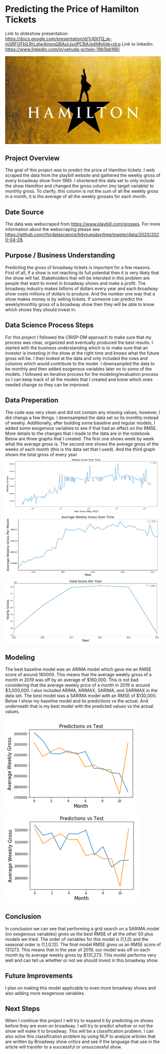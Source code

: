 
# Predicting the Price of Hamilton Tickets

Link to slideshow presentation: https://docs.google.com/presentation/d/1rX0t7Q_ie-mSRFGFblLRrLqIw4imosQBAuIJsxIPCBA/edit#slide=id.p
Link to linkedin: https://www.linkedin.com/in/yehuda-schein-19b5bb166/

![Hamilton](images/Hamilton.jpg)

## Project Overview
The goal of this project was to predict the price of Hamilton tickets. I web scraped the data from the playbill website and gathered the weekly gross of every broadway show from 1985. I shortened this data set to only include the show Hamilton and changed the gross column (my target variable) to monthly gross. To clarify, this column is not the sum of all the weekly gross in a month, it is the average of all the weekly grosses for each month.

## Date Source
The data was webscraped from https://www.playbill.com/grosses. For more information about the webscraping please see https://github.com/rfordatascience/tidytuesday/tree/master/data/2020/2020-04-28. 

## Purpose / Business Understanding
Predicting the gross of broadway tickets is important for a few reasons. First of all, if a show is not reaching its full potential then it is very likely that the show will fail. Stakeholders that will be intersted in this problem are people that want to invest in broadway shows and make a profit. The broadway industry makes billions of dollars every year and each broadway show costs millions of dollars to produce. And the number one way that a show makes money is by selling tickets. If someone can predict the weekly/monthly gross of a broadway show then they will be able to know which shows they should invest in. 

## Data Science Process Steps
For this project I followed the CRISP-DM approach to make sure that my process was clear, organized and eventually produced the best results. I started with the business understanding which is to make sure that an investor is investing in the show at the right time and knows what the future gross will be. I then looked at the data and only included the rows and columns which would contribute to the model. I downsampled the data to be monthly and then added exogenous variables later on to some of the models. I followed an iterative process for the modeling/evaluation process so I can keep track of all the models that I created and know which ones needed change so they can be improved. 

## Data Preperation
The code was very clean and did not contain any missing values, however, I did change a few things. I downsampled the data set so its monthly instead of weekly. Additionally, after building some baseline and regular models, I added some exogenous variables to see if that had an effect on the RMSE. More details to the changes that I made to the data are in the notebook.
Below are three graphs that I created. The first one shows week by week what the average gross is. The second one shows the average gross of the weeks of each month (this is the data set that I used). And the third graph shows the total gross of every year.  
![Week](images/df_week.png)
![Month](images/df_month.png)
![Year](images/df_year.png)

## Modeling
The best baseline model was an ARIMA model which gave me an RMSE score of around 160000. This means that the average weekly gross of a month in 2019 was off by an average of $160,000. This is not bad considering that the average weekly price of a month in 2019 is around $3,000,000. I also included ARIMA, ARIMAX, SARIMA, and SARIMAX in the data set. The best model was a SARIMA model with an RMSE of $130,000. Below I show my baseline model and its predictions vs the actual. And underneath that is my best model with the predicted values vs the actual values. 

![Baseline Graph](images/BaselineModel.png)
![Best Model](images/BestModel.png)

## Conclusion
In conclusion we can see that performing a grid search on a SARIMA model (no exogenous variables) gives us the best RMSE of all the other 50 plus models we tried. The order of variables for this model is (1,1,0) and the seasonal order is (1,1,0,12). The final model RMSE gives us an RMSE score of 131273. This means that in the year of 2019, our model was off on each month by its average weekly gross by $131,273. This model performs very well and can tell us whether or not we should invest in this broadway show. 

## Future Improvements
I plan on making this model applicable to even more broadway shows and also adding more exogenous variables. 

## Next Steps
When I continue this project I will try to expand it by predicting on shows before they are even on broadway. I will try to predict whether or not the show will make it to broadway. This will be a classification problem. I can also solve this classification problem by using NLP to analyze articles that are written by Broadway show critics and see if the language that use in the article will transfer to a successful or unsuccessful show. 




